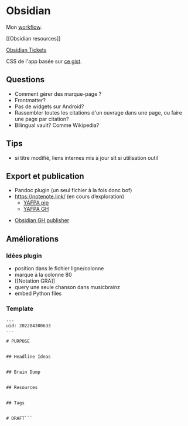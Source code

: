# Obsidian

Mon [workflow](Obsidian_workflow).

[[Obsidian resources]]

[Obsidian Tickets](Obsidian%20Tickets.md)

CSS de l'app basée sur [ce gist](https://gist.github.com/liamcain/1fd5f9b2e55b7eeff1e6a64dae2f212f).

## Questions
* Comment gérer des marque-page ?
* Frontmatter?
* Pas de widgets sur Android?
* Rassembler toutes les citations d'un ouvrage dans une page,
  ou faire une page par citation?
* Bilingual vault? Comme Wikipedia?

## Tips

- si titre modifié, liens internes mis à jour slt si utilisation outil

## Export et publication
- Pandoc plugin (un seul fichier à la fois donc bof)
- https://notenote.link/ (en cours d’exploration)
    - [YAFPA pip](https://pypi.org/project/yafpa/)
    - [YAFPA GH](https://github.com/Mara-Li/yet-another-free-publish-alternative)
* [Obsidian GH publisher](https://github.com/ObsidianPublisher/obsidian-github-publisher)


## Améliorations

### Idées plugin

- position dans le fichier ligne/colonne
- marque à la colonne 80
- [[Notation GRA]]
- query une seule chanson dans musicbrainz
- embed Python files

### Template
```
---  
uid: 202204300633  
---  
  
# PURPOSE  
  
  
## Headline Ideas  
  
  
## Brain Dump  
  
  
## Resources  
  
  
## Tags  
  
  
# DRAFT```
